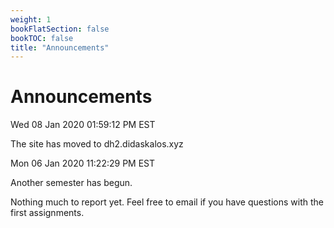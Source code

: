 ```yaml
---
weight: 1
bookFlatSection: false
bookTOC: false
title: "Announcements"
---
```


# Announcements

Wed 08 Jan 2020 01:59:12 PM EST

The site has moved to dh2.didaskalos.xyz


Mon 06 Jan 2020 11:22:29 PM EST

Another semester has begun. 

Nothing much to report yet. Feel free to email if you have questions with the first assignments. 
